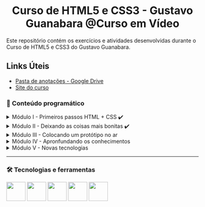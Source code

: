 <h1 align="middle">Curso de HTML5 e CSS3 - Gustavo Guanabara @Curso em Vídeo</h1>

Este repositório contém os exercícios e atividades desenvolvidas durante o Curso de HTML5 e CSS3 do Gustavo Guanabara.

## Links Úteis
 - [Pasta de anotações - Google Drive](https://drive.google.com/drive/u/0/folders/1YtAEoU3QKv42Urw7c7nOYIngRZNEXaSF)
 - [Site do curso](https://gustavoguanabara.github.io/html-css/)

### 📅 Conteúdo programático
<details>
  <summary>Módulo I - Primeiros passos HTML + CSS ✔️</summary>
  
  * Conceitos básicos
  * Preparação do ambiente
  * Semântica da HTML5
  * Textos
  * Títulos
  * Ligações
  * Multimídia
  * Estilos
</details>
<details>
  <summary>Módulo II - Deixando as coisas mais bonitas ✔️</summary>
  
  * Fundamentos do design
  * Psicologia das cores
  * Tipografia
  * Elementos CSS
  * Modelo de caixas
  * Wireframe
  * Responsividade
</details>
<details>
  <summary>Módulo III - Colocando um protótipo no ar</summary>
  
  * Versionamento de software
  * Hospedagem de sites estáticos
  * Tabelas
</details>
<details>
  <summary>Módulo IV - Apronfundando os conhecimentos </summary>
  
  * Quadros em linha
  * Formulários
  * Media queries
  * Mobile first
</details>
<details>
  <summary>Módulo V - Novas tecnologias </summary>
  
  * Flexbox
  * Grid Layout
  * Projeto Final
</details>
<hr>

### 🛠️ Tecnologias e ferramentas 
<p align="left">
  <picture>
  <source media="(prefers-color-scheme: dark)" srcset="https://i.imgur.com/PeMGpL3.png">
  <source media="(prefers-color-scheme: light)" srcset="https://cdn.jsdelivr.net/gh/devicons/devicon/icons/github/github-original.svg">
  <img src="https://user-images.githubusercontent.com/25423296/163456779-a8556205-d0a5-45e2-ac17-42d089e3c3f8.png" height=50 width=50>
</picture>
  <img src="https://cdn.jsdelivr.net/gh/devicons/devicon/icons/git/git-original.svg" height=50 width=50/>
  <img src="https://cdn.jsdelivr.net/gh/devicons/devicon/icons/html5/html5-original.svg" height=50 width=50/>
  <img src="https://cdn.jsdelivr.net/gh/devicons/devicon/icons/css3/css3-original.svg" height=50 width=50/>
  <img src="https://cdn.jsdelivr.net/gh/devicons/devicon/icons/javascript/javascript-original.svg" height=50 width=50/>
</p>
